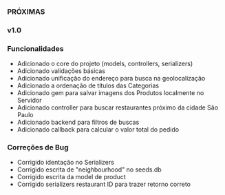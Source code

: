 ### PRÓXIMAS

### v1.0
### Funcionalidades
* Adicionado o core do projeto (models, controllers, serializers)
* Adicionado validações básicas
* Adicionado unificação do endereço para busca na geolocalização
* Adicionado a ordenação de títulos das Categorias
* Adicionado gem para salvar imagens dos Produtos localmente no Servidor
* Adicionado controller para buscar restaurantes próximo da cidade São Paulo
* Adicionado backend para filtros de buscas
* Adicionado callback para calcular o valor total do pedido

### Correções de Bug
* Corrigido identação no Serializers
* Corrigido escrita de "neighbourhood" no seeds.db
* Corrigido escrita da model de product
* Corrigido serializers restaurant ID para trazer retorno correto
